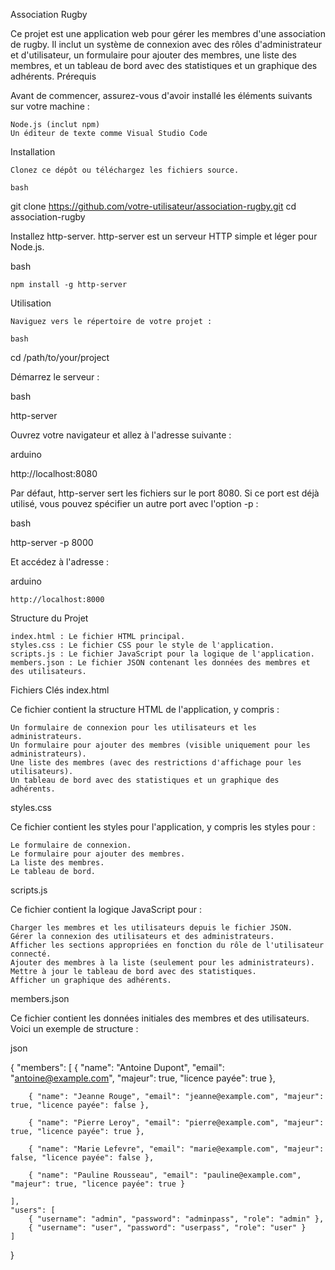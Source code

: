 Association Rugby

Ce projet est une application web pour gérer les membres d'une association de rugby. Il inclut un système de connexion avec des rôles d'administrateur et d'utilisateur, un formulaire pour ajouter des membres, une liste des membres, et un tableau de bord avec des statistiques et un graphique des adhérents.
Prérequis

Avant de commencer, assurez-vous d'avoir installé les éléments suivants sur votre machine :

    Node.js (inclut npm)
    Un éditeur de texte comme Visual Studio Code

Installation

    Clonez ce dépôt ou téléchargez les fichiers source.

    bash

git clone https://github.com/votre-utilisateur/association-rugby.git
cd association-rugby

Installez http-server. http-server est un serveur HTTP simple et léger pour Node.js.

bash

    npm install -g http-server

Utilisation

    Naviguez vers le répertoire de votre projet :

    bash

cd /path/to/your/project

Démarrez le serveur :

bash

http-server

Ouvrez votre navigateur et allez à l'adresse suivante :

arduino

http://localhost:8080

Par défaut, http-server sert les fichiers sur le port 8080. Si ce port est déjà utilisé, vous pouvez spécifier un autre port avec l'option -p :

bash

http-server -p 8000

Et accédez à l'adresse :

arduino

    http://localhost:8000

Structure du Projet

    index.html : Le fichier HTML principal.
    styles.css : Le fichier CSS pour le style de l'application.
    scripts.js : Le fichier JavaScript pour la logique de l'application.
    members.json : Le fichier JSON contenant les données des membres et des utilisateurs.

Fichiers Clés
index.html

Ce fichier contient la structure HTML de l'application, y compris :

    Un formulaire de connexion pour les utilisateurs et les administrateurs.
    Un formulaire pour ajouter des membres (visible uniquement pour les administrateurs).
    Une liste des membres (avec des restrictions d'affichage pour les utilisateurs).
    Un tableau de bord avec des statistiques et un graphique des adhérents.

styles.css

Ce fichier contient les styles pour l'application, y compris les styles pour :

    Le formulaire de connexion.
    Le formulaire pour ajouter des membres.
    La liste des membres.
    Le tableau de bord.

scripts.js

Ce fichier contient la logique JavaScript pour :

    Charger les membres et les utilisateurs depuis le fichier JSON.
    Gérer la connexion des utilisateurs et des administrateurs.
    Afficher les sections appropriées en fonction du rôle de l'utilisateur connecté.
    Ajouter des membres à la liste (seulement pour les administrateurs).
    Mettre à jour le tableau de bord avec des statistiques.
    Afficher un graphique des adhérents.

members.json

Ce fichier contient les données initiales des membres et des utilisateurs. Voici un exemple de structure :

json

{
    "members": [
        { "name": "Antoine Dupont", "email": "antoine@example.com", "majeur": true, "licence payée": true },
        
        { "name": "Jeanne Rouge", "email": "jeanne@example.com", "majeur": true, "licence payée": false },
        
        { "name": "Pierre Leroy", "email": "pierre@example.com", "majeur": true, "licence payée": true },
        
        { "name": "Marie Lefevre", "email": "marie@example.com", "majeur": false, "licence payée": false },
        
        { "name": "Pauline Rousseau", "email": "pauline@example.com", "majeur": true, "licence payée": true }
        
    ],
    "users": [
        { "username": "admin", "password": "adminpass", "role": "admin" },
        { "username": "user", "password": "userpass", "role": "user" }
    ]
}
